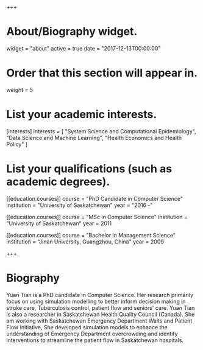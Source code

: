 +++
# About/Biography widget.
widget = "about"
active = true 
date = "2017-12-13T00:00:00"

# Order that this section will appear in.
weight = 5

# List your academic interests.
[interests]
  interests = [
   "System Science and Computational Epidemiology",
    "Data Science and Machine Learning",
    "Health Economics and Health Policy"
  ]

# List your qualifications (such as academic degrees).
[[education.courses]]
  course = "PhD Candidate in Computer Science"
  institution = "University of Saskatchewan"
  year = "2016 -"
  
[[education.courses]]
  course = "MSc in Computer Science"
  institution = "University of Saskatchewan"
  year = 2011

[[education.courses]]
  course = "Bachelor in Management Science"
  institution = "Jinan University, Guangzhou, China"
  year = 2009

 
+++

# Biography

Yuan Tian is a PhD candidate in Computer Science. Her research primarily focus on using simulation modelling to better inform decision making in stroke care, Tuberculosis control, patient flow and seniors' care. Yuan Tian is also a researcher in Saskatchewan Health Quality Council (Canada).  She am working with Saskatchewan Emergency Department Waits and Patient Flow Initiative, She developed simulation models to enhance the understanding of Emergency Department overcrowding and identify interventions to streamline the patient flow in Saskatchewan hospitals. 
